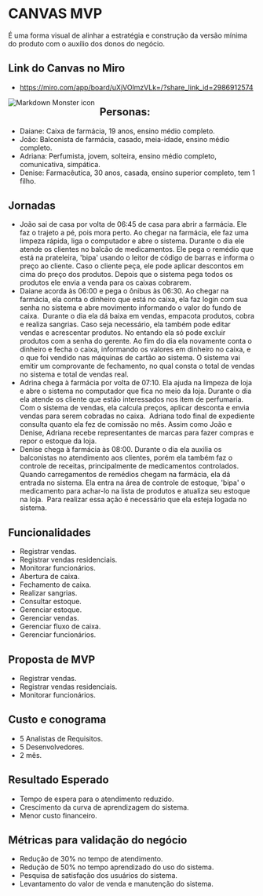 # CANVAS MVP

É uma forma visual de alinhar a estratégia e construção da versão mínima do produto com o auxílio dos donos do negócio.

## Link do Canvas no Miro
 - https://miro.com/app/board/uXjVOlmzVLk=/?share_link_id=2986912574

<img src="https://user-images.githubusercontent.com/77307847/180330333-ae76e0ae-edff-4959-bf9d-79c82095c27d.jpg"
     alt="Markdown Monster icon"
     style="float: left; margin-right: 10px; margin-bottom: 32px" /> 



## Personas:
- Daiane: Caixa de farmácia, 19 anos, ensino médio completo.
- João: Balconista de farmácia, casado, meia-idade, ensino médio completo.
- Adriana: Perfumista, jovem, solteira, ensino médio completo, comunicativa, simpática.
- Denise: Farmacêutica, 30 anos, casada, ensino superior completo, tem 1 filho.

## Jornadas
- João sai de casa por volta de 06:45 de casa para abrir a farmácia. Ele faz o trajeto a pé, pois mora perto. Ao chegar na farmácia, ele faz uma limpeza rápida, liga o computador e abre o sistema. Durante o dia ele atende os clientes no balcão de medicamentos. Ele pega o remédio que está na prateleira, 'bipa' usando o leitor de código de barras e informa o preço ao cliente. Caso o cliente peça, ele pode aplicar descontos em cima do preço dos produtos. Depois que o sistema pega todos os produtos ele envia a venda para os caixas cobrarem. 
- Daiane acorda às 06:00 e pega o ônibus às 06:30. Ao chegar na farmácia, ela conta o dinheiro que está no caixa, ela faz login com sua senha no sistema e abre movimento informando o valor do fundo de caixa. 
Durante o dia ela dá baixa em vendas, empacota produtos, cobra e realiza sangrias. Caso seja necessário, ela também pode editar vendas e acrescentar produtos. No entando ela só pode excluir produtos com a senha do gerente.
Ao fim do dia ela novamente conta o dinheiro e fecha o caixa, informando os valores em dinheiro no caixa, e o que foi vendido nas máquinas de cartão ao sistema.
O sistema vai emitir um comprovante de fechamento, no qual consta o total de vendas no sistema e total de vendas real.
- Adrina chega à farmácia por volta de 07:10. Ela ajuda na limpeza de loja e abre o sistema no computador que fica no meio da loja. Durante o dia ela atende os cliente que estão interessados nos item de perfumaria. Com o sistema de vendas, ela calcula preços, aplicar desconta e envia vendas para serem cobradas no caixa. 
Adriana todo final de expediente consulta quanto ela fez de comissão no mês.
Assim como João e Denise, Adriana recebe representantes de marcas para fazer compras e repor o estoque da loja.
- Denise chega à farmácia às 08:00. Durante o dia ela auxilia os balconistas no atendimento aos clientes, porém ela também faz o controle de receitas, principalmente de medicamentos controlados.
Quando carregamentos de remédios chegam na farmácia, ela dá entrada no sistema. Ela entra na área de controle de estoque, 'bipa' o medicamento para achar-lo na lista de produtos e atualiza seu estoque na loja.  Para realizar essa ação é necessário que ela esteja logada no sistema.

## Funcionalidades
- Registrar vendas.
- Registrar vendas residenciais.
- Monitorar funcionários.
- Abertura de caixa.
- Fechamento de caixa.
- Realizar sangrias.
- Consultar estoque.
- Gerenciar estoque.
- Gerenciar vendas.
- Gerenciar fluxo de caixa.
- Gerenciar funcionários.

## Proposta de MVP
- Registrar vendas.
- Registrar vendas residenciais.
- Monitorar funcionários.

## Custo e conograma
- 5 Analistas de Requisitos.
- 5 Desenvolvedores.
- 2 mês.

## Resultado Esperado
- Tempo de espera para o atendimento reduzido.
- Crescimento da curva de aprendizagem do sistema.
- Menor custo financeiro.

## Métricas para validação do negócio
- Redução de 30% no tempo de atendimento.
- Redução de 50% no tempo aprendizado do uso do sistema.
- Pesquisa de satisfação dos usuários do sistema.
- Levantamento do valor de venda e manutenção do sistema.
